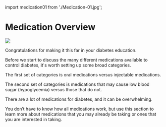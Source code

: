import medication01 from './Medication-01.jpg';

# Medication Overview

<img src={medication01} />

Congratulations for making it this far in your diabetes education.

Before we start to discuss the many different medications available to
control diabetes, it's worth setting up some broad categories.

The first set of categories is oral medications versus injectable
medications.

The second set of categories is medications that may cause low blood
sugar (hypoglycemia) versus those that do not.

There are a lot of medications for diabetes, and it can be overwhelming.

You don’t have to know how all medications work, but use this section to
learn more about medications that you may already be taking or ones that
you are interested in taking.
